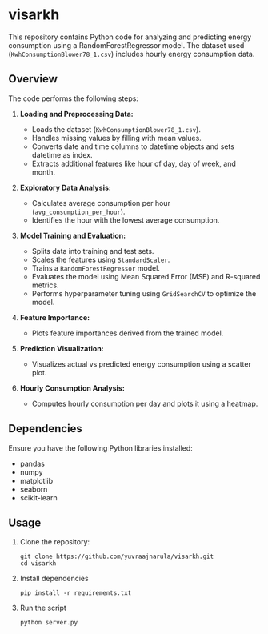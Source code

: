 # visarkh
This repository contains Python code for analyzing and predicting energy consumption using a RandomForestRegressor model. The dataset used (`KwhConsumptionBlower78_1.csv`) includes hourly energy consumption data.

## Overview

The code performs the following steps:

1. **Loading and Preprocessing Data:**
   - Loads the dataset (`KwhConsumptionBlower78_1.csv`).
   - Handles missing values by filling with mean values.
   - Converts date and time columns to datetime objects and sets datetime as index.
   - Extracts additional features like hour of day, day of week, and month.

2. **Exploratory Data Analysis:**
   - Calculates average consumption per hour (`avg_consumption_per_hour`).
   - Identifies the hour with the lowest average consumption.

3. **Model Training and Evaluation:**
   - Splits data into training and test sets.
   - Scales the features using `StandardScaler`.
   - Trains a `RandomForestRegressor` model.
   - Evaluates the model using Mean Squared Error (MSE) and R-squared metrics.
   - Performs hyperparameter tuning using `GridSearchCV` to optimize the model.

4. **Feature Importance:**
   - Plots feature importances derived from the trained model.

5. **Prediction Visualization:**
   - Visualizes actual vs predicted energy consumption using a scatter plot.

6. **Hourly Consumption Analysis:**
   - Computes hourly consumption per day and plots it using a heatmap.

## Dependencies

Ensure you have the following Python libraries installed:
- pandas
- numpy
- matplotlib
- seaborn
- scikit-learn

## Usage
1. Clone the repository:
   ```
   git clone https://github.com/yuvraajnarula/visarkh.git
   cd visarkh
   ```
2. Install dependencies 
   ```
   pip install -r requirements.txt
   ```
3. Run the script
   ```
   python server.py
   ```